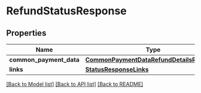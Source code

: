# RefundStatusResponse

## Properties
Name | Type | Description | Notes
------------ | ------------- | ------------- | -------------
**common_payment_data** | [**CommonPaymentDataRefundDetailsResponse**](CommonPaymentDataRefundDetailsResponse.md) |  | 
**links** | [**StatusResponseLinks**](StatusResponseLinks.md) |  | [optional] 

[[Back to Model list]](../README.md#documentation-for-models) [[Back to API list]](../README.md#documentation-for-api-endpoints) [[Back to README]](../README.md)

